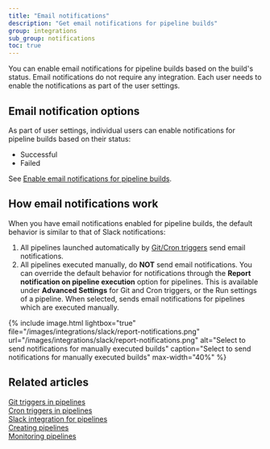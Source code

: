 ```yaml
---
title: "Email notifications"
description: "Get email notifications for pipeline builds"
group: integrations
sub_group: notifications
toc: true
---
```


You can enable email notifications for pipeline builds based on the build's status. Email notifications do not require any integration. Each user needs to enable the notifications as part of the user settings.  

## Email notification options

As part of user settings, individual users can enable notifications for pipeline builds based on their status:  
* Successful
* Failed

See [Enable email notifications for pipeline builds]({{site.baseurl}}/docs/administration/user-self-management/user-settings/#enable-email-notifications-for-pipeline-builds).

<!---Here's an example of an email notification for a failed build:
    
    {% include image.html 
    lightbox="true" 
    file="/images/integrations//system-terminate-build-slack-example.png" 
    url="/images/integrations/slack/system-terminate-build-slack-example.png" 
    caption="Example of Slack notification for system-terminated build"
    alt="Example of Slack notification for system-terminated build" 
    max-width="60%" 
%}
-->

## How email notifications work

When you have email notifications enabled for pipeline builds, the default behavior is similar to that of Slack notifications:  

1. All pipelines launched automatically by [Git/Cron triggers]({{site.baseurl}}/docs/pipelines/triggers/) send email notifications.
1. All pipelines executed manually, do **NOT** send email notifications.
  You can override the default behavior for notifications through the **Report notification on pipeline execution** option for pipelines. This is available under **Advanced Settings** for Git and Cron triggers, or the Run settings of a pipeline.
  When selected, sends email notifications for pipelines which are executed manually.

{% include image.html 
lightbox="true" 
file="/images/integrations/slack/report-notifications.png" 
url="/images/integrations/slack/report-notifications.png" 
alt="Select to send notifications for manually executed builds" 
caption="Select to send notifications for manually executed builds" 
max-width="40%" 
%}



## Related articles
[Git triggers in pipelines]({{site.baseurl}}/docs/pipelines/triggers/git-triggers/)  
[Cron triggers in pipelines]({{site.baseurl}}/docs/pipelines/triggers/cron-triggers/)  
[Slack integration for pipelines]({{site.baseurl}}/_docs/integrations/notifications/slack-integration/)  
[Creating pipelines]({{site.baseurl}}/docs/pipelines/pipelines/)  
[Monitoring pipelines]({{site.baseurl}}/docs/pipelines/monitoring-pipelines/)  
